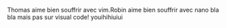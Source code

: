 Thomas aime bien souffrir avec vim.Robin aime bien souffrir avec nano bla bla mais pas 
sur visual code! youihihiuiui

